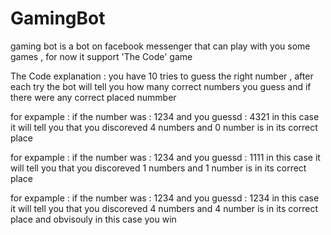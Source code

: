 # GamingBot
gaming bot is a bot on facebook messenger that can play with you some games , for now it support 'The Code' game

The Code explanation : 
you have 10 tries to guess the right number , after each try the bot will tell you how many correct numbers you guess and if there were any correct placed nummber 

for expample : 
if the number was : 1234 
and you guessd    : 4321
in this case it will tell you that you discoreved 4 numbers and 0 number is in its correct place 


for expample : 
if the number was : 1234
and you guessd    : 1111
in this case it will tell you that you discoreved 1 numbers and 1 number is in its correct place 

for expample : 
if the number was : 1234
and you guessd    : 1234
in this case it will tell you that you discoreved 4 numbers and 4 number is in its correct place 
and obvisouly in this case you win 
